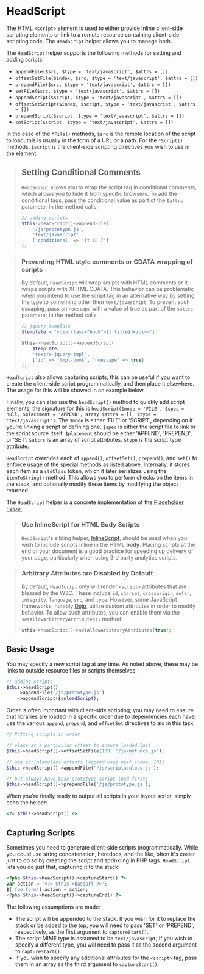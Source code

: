 # HeadScript

The HTML `<script>` element is used to either provide inline client-side
scripting elements or link to a remote resource containing client-side scripting
code. The `HeadScript` helper allows you to manage both.

The `HeadScript` helper supports the following methods for setting and adding scripts:

- `appendFile($src, $type = 'text/javascript', $attrs = [])`
- `offsetSetFile($index, $src, $type = 'text/javascript', $attrs = [])`
- `prependFile($src, $type = 'text/javascript', $attrs = [])`
- `setFile($src, $type = 'text/javascript', $attrs = [])`
- `appendScript($script, $type = 'text/javascript', $attrs = [])`
- `offsetSetScript($index, $script, $type = 'text/javascript', $attrs = [])`
- `prependScript($script, $type = 'text/javascript', $attrs = [])`
- `setScript($script, $type = 'text/javascript', $attrs = [])`

In the case of the `*File()` methods, `$src` is the remote location of the
script to load; this is usually in the form of a URL or a path. For the
`*Script()` methods, `$script` is the client-side scripting directives you wish
to use in the element.

<!-- markdownlint-disable-next-line header-increment -->
> ## Setting Conditional Comments
>
> `HeadScript` allows you to wrap the script tag in conditional comments, which
> allows you to hide it from specific browsers. To add the conditional tags,
> pass the conditional value as part of the `$attrs` parameter in the method
> calls.
>
> ```php
> // adding scripts
> $this->headScript()->appendFile(
>     '/js/prototype.js',
>     'text/javascript',
>     ['conditional' => 'lt IE 7']
> );
> ```

> ### Preventing HTML style comments or CDATA wrapping of scripts
>
> By default, `HeadScript` will wrap scripts with HTML comments or it wraps
> scripts with XHTML CDATA.  This behavior can be problematic when you intend to
> use the script tag in an alternative way by setting the type to something
> other then `text/javascript`. To prevent such escaping, pass an `noescape`
> with a value of true as part of the `$attrs` parameter in the method calls.
>
> ```php
> // jquery template
> $template = '<div class="book">{{:title}}</div>';
>
> $this->headScript()->appendScript(
>     $template,
>     'text/x-jquery-tmpl',
>     ['id' => 'tmpl-book', 'noescape' => true]
> );
> ```

`HeadScript` also allows capturing scripts; this can be useful if you want to
create the client-side script programmatically, and then place it elsewhere. The
usage for this will be showed in an example below.

Finally, you can also use the `headScript()` method to quickly add script
elements; the signature for this is `headScript($mode = 'FILE', $spec = null,
$placement = 'APPEND', array $attrs = [], $type = 'text/javascript')`. The
`$mode` is either 'FILE' or 'SCRIPT', depending on if you're linking a script or
defining one. `$spec` is either the script file to link or the script source
itself. `$placement` should be either 'APPEND', 'PREPEND', or 'SET'. `$attrs` is
an array of script attributes. `$type` is the script type attribute.

`HeadScript` overrides each of `append()`, `offsetSet()`, `prepend()`, and
`set()` to enforce usage of the special methods as listed above. Internally, it
stores each item as a `stdClass` token, which it later serializes using the
`itemToString()` method. This allows you to perform checks on the items in the
stack, and optionally modify these items by modifying the object returned.

The `HeadScript` helper is a concrete implementation of the
[Placeholder helper](placeholder.md).

> ### Use InlineScript for HTML Body Scripts
>
> `HeadScript`'s sibling helper, [InlineScript](inline-script.md), should be
> used when you wish to include scripts inline in the HTML **body**. Placing
> scripts at the end of your document is a good practice for speeding up
> delivery of your page, particularly when using 3rd party analytics scripts.

> ### Arbitrary Attributes are Disabled by Default
>
> By default, `HeadScript` only will render `<script>` attributes that are blessed by the W3C.
> These include `id`, `charset`, `crossorigin`, `defer`, `integrity`,
> `language`, `src`, and `type`. However, some JavaScript frameworks, notably
> [Dojo](http://www.dojotoolkit.org/), utilize custom attributes in order to
> modify behavior. To allow such attributes, you can enable them via the
> `setAllowArbitraryAttributes()` method:
>
> ```php
> $this->headScript()->setAllowArbitraryAttributes(true);
> ```

## Basic Usage

You may specify a new script tag at any time. As noted above, these may be links
to outside resource files or scripts themselves.

```php
// adding scripts
$this->headScript()
    ->appendFile('/js/prototype.js')
    ->appendScript($onloadScript);
```

Order is often important with client-side scripting; you may need to ensure that
libraries are loaded in a specific order due to dependencies each have; use the
various `append`, `prepend`, and `offsetSet` directives to aid in this task:

```php
// Putting scripts in order

// place at a particular offset to ensure loaded last
$this->headScript()->offsetSetFile(100, '/js/myfuncs.js');

// use scriptaculous effects (append uses next index, 101)
$this->headScript()->appendFile('/js/scriptaculous.js');

// but always have base prototype script load first:
$this->headScript()->prependFile('/js/prototype.js');
```

When you're finally ready to output all scripts in your layout script, simply
echo the helper:

```php
<?= $this->headScript() ?>
```

## Capturing Scripts

Sometimes you need to generate client-side scripts programmatically. While you
could use string concatenation, heredocs, and the like, often it's easier just
to do so by creating the script and sprinkling in PHP tags. `HeadScript` lets
you do just that, capturing it to the stack:

```php
<?php $this->headScript()->captureStart() ?>
var action = '<?= $this->baseUrl ?>';
$('foo_form').action = action;
<?php $this->headScript()->captureEnd() ?>
```

The following assumptions are made:

- The script will be appended to the stack. If you wish for it to replace the
  stack or be added to the top, you will need to pass 'SET' or 'PREPEND',
  respectively, as the first argument to `captureStart()`.
- The script MIME type is assumed to be `text/javascript`; if you wish to
  specify a different type, you will need to pass it as the second argument to
  `captureStart()`.
- If you wish to specify any additional attributes for the `<script>` tag, pass
  them in an array as the third argument to `captureStart()`.
